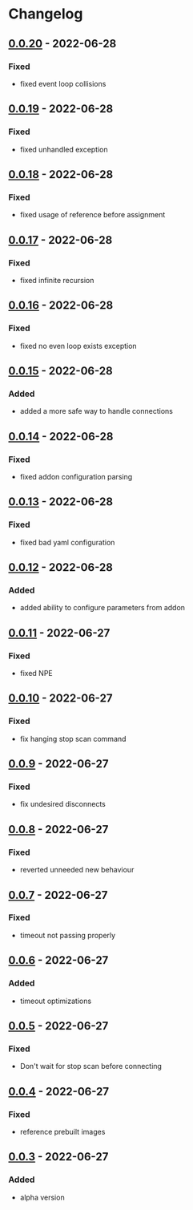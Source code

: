 # Changelog

## [0.0.20] - 2022-06-28

### Fixed

- fixed event loop collisions

## [0.0.19] - 2022-06-28

### Fixed

- fixed unhandled exception

## [0.0.18] - 2022-06-28

### Fixed

- fixed usage of reference before assignment

## [0.0.17] - 2022-06-28

### Fixed

- fixed infinite recursion

## [0.0.16] - 2022-06-28

### Fixed

- fixed no even loop exists exception

## [0.0.15] - 2022-06-28

### Added

- added a more safe way to handle connections

## [0.0.14] - 2022-06-28

### Fixed

- fixed addon configuration parsing

## [0.0.13] - 2022-06-28

### Fixed

- fixed bad yaml configuration

## [0.0.12] - 2022-06-28

### Added

- added ability to configure parameters from addon

## [0.0.11] - 2022-06-27

### Fixed

- fixed NPE

## [0.0.10] - 2022-06-27

### Fixed

- fix hanging stop scan command

## [0.0.9] - 2022-06-27

### Fixed

- fix undesired disconnects

## [0.0.8] - 2022-06-27

### Fixed

- reverted unneeded new behaviour

## [0.0.7] - 2022-06-27

### Fixed

- timeout not passing properly

## [0.0.6] - 2022-06-27

### Added

- timeout optimizations

## [0.0.5] - 2022-06-27

### Fixed

- Don't wait for stop scan before connecting

## [0.0.4] - 2022-06-27

### Fixed

- reference prebuilt images

## [0.0.3] - 2022-06-27

### Added

- alpha version

[0.0.20]: https://github.com/regevbr/RaspiNukiBridge/compare/v0.0.19...v0.0.20
[0.0.19]: https://github.com/regevbr/RaspiNukiBridge/compare/v0.0.18...v0.0.19
[0.0.18]: https://github.com/regevbr/RaspiNukiBridge/compare/v0.0.17...v0.0.18
[0.0.17]: https://github.com/regevbr/RaspiNukiBridge/compare/v0.0.16...v0.0.17
[0.0.16]: https://github.com/regevbr/RaspiNukiBridge/compare/v0.0.15...v0.0.16
[0.0.15]: https://github.com/regevbr/RaspiNukiBridge/compare/v0.0.14...v0.0.15
[0.0.14]: https://github.com/regevbr/RaspiNukiBridge/compare/v0.0.13...v0.0.14
[0.0.13]: https://github.com/regevbr/RaspiNukiBridge/compare/v0.0.12...v0.0.13
[0.0.12]: https://github.com/regevbr/RaspiNukiBridge/compare/v0.0.11...v0.0.12
[0.0.11]: https://github.com/regevbr/RaspiNukiBridge/compare/v0.0.10...v0.0.11
[0.0.10]: https://github.com/regevbr/RaspiNukiBridge/compare/v0.0.9...v0.0.10
[0.0.9]: https://github.com/regevbr/RaspiNukiBridge/compare/v0.0.8...v0.0.9
[0.0.8]: https://github.com/regevbr/RaspiNukiBridge/compare/v0.0.7...v0.0.8
[0.0.7]: https://github.com/regevbr/RaspiNukiBridge/compare/v0.0.6...v0.0.7
[0.0.6]: https://github.com/regevbr/RaspiNukiBridge/compare/v0.0.5...v0.0.6
[0.0.5]: https://github.com/regevbr/RaspiNukiBridge/compare/v0.0.4...v0.0.5
[0.0.4]: https://github.com/regevbr/RaspiNukiBridge/compare/v0.0.3...v0.0.4
[0.0.3]: https://github.com/regevbr/RaspiNukiBridge/compare/v0.0.2...v0.0.3
